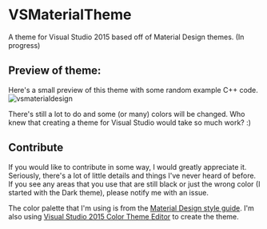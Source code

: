 # VSMaterialTheme
A theme for Visual Studio 2015 based off of Material Design themes. (In progress)

## Preview of theme:
Here's a small preview of this theme with some random example C++ code.
![vsmaterialdesign](https://cloud.githubusercontent.com/assets/11206202/11170706/fb080fc6-8ba9-11e5-91c0-62fd854c9aa4.png)

There's still a lot to do and some (or many) colors will be changed. Who knew that creating a theme for Visual Studio would take so much work? :)

## Contribute
If you would like to contribute in some way, I would greatly appreciate it. Seriously, there's a lot of little details and things I've never heard of before. If you see any areas that you use that are still black or just the wrong color (I started with the Dark theme), please notify me with an issue.

The color palette that I'm using is from the [Material Design style guide](https://www.google.com/design/spec/style/color.html#color-color-palette). I'm also using [Visual Studio 2015 Color Theme Editor](https://visualstudiogallery.msdn.microsoft.com/6f4b51b6-5c6b-4a81-9cb5-f2daa560430b) to create the theme.
